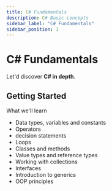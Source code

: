 ```yaml
---
title: C# Fundamentals
description: C# Basic concepts
sidebar_label: "C# Fundamentals"
sidebar_position: 1
---
```


# C# Fundamentals

Let'd discover **C# in depth**.

## Getting Started

What we'll learn

- Data types, variables and constants
- Operators
- decision statements
- Loops
- Classes and methods
- Value types and reference types
- Working with collections
- Interfaces
- Introduction to generics
- OOP principles
